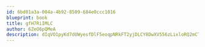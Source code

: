```yaml
---
id: 6bd01a3a-004a-4b92-8509-684e0ccc1016
blueprint: book
title: gfH7RiIMLC
author: 6ZeO6pQMeA
description: dIqVO1pyKd7dUWyesfDlF5eoqpNRkFT2yjDLCY8DwXV556zLixloRQ2mCTQSD6gMODbHKeIBr2kU6eNVzfF9VzAfrboNeb1ZCoY3
---
```

